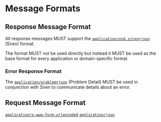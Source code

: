 # Message Formats

## Response Message Format
All response messages MUST support the [`application/vnd.siren+json`](https://github.com/kevinswiber/siren) (Siren) format. 

The format MUST not be used directly but instead it MUST be used as the base format for every application or domain-specific format.

### Error Response Format
The [`application/problem+json`](https://tools.ietf.org/html/rfc7807) (Problem Detail) MUST be used in conjunction with Siren to communicate details about an error.

## Request Message Format
[`application/x-www-form-urlencoded`](https://tools.ietf.org/html/rfc1866#section-8.2.1)
[`application/json`](http://www.json.org)





